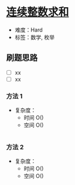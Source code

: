 # [连续整数求和](https://leetcode-cn.com/problems/consecutive-numbers-sum/)

- 难度：Hard
- 标签：数学, 枚举

## 刷题思路

- [ ] xx
- [ ] xx

### 方法 1

- 复杂度：
    - 时间 O()
    - 空间 O()

``` js

```

### 方法 2

- 复杂度：
    - 时间 O()
    - 空间 O()

``` js

```
